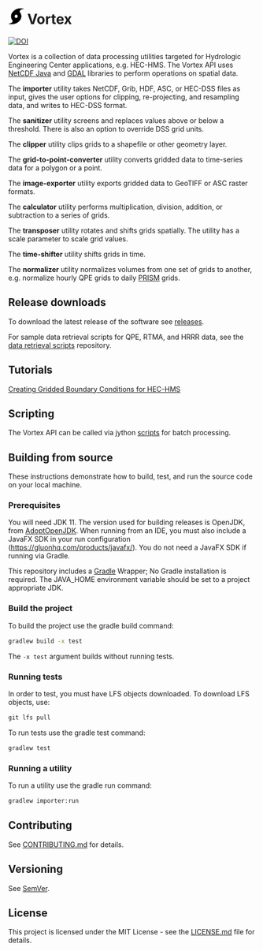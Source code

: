 <img src="importer/src/main/resources/vortex_black.png" alt="[logo]" width="32"/> Vortex
=======================

[![DOI](https://zenodo.org/badge/193537999.svg)](https://zenodo.org/badge/latestdoi/193537999)

Vortex is a collection of data processing utilities targeted for Hydrologic Engineering Center applications, e.g. HEC-HMS. The Vortex API uses [NetCDF Java](https://www.unidata.ucar.edu/software/thredds/current/netcdf-java/) and [GDAL](https://gdal.org/) libraries to perform operations on spatial data.

The **importer** utility takes NetCDF, Grib, HDF, ASC, or HEC-DSS files as input, gives the user options for clipping, re-projecting, and resampling data, and writes to HEC-DSS format.

The **sanitizer** utility screens and replaces values above or below a threshold. There is also an option to override DSS grid units.

The **clipper** utility clips grids to a shapefile or other geometry layer. 

The **grid-to-point-converter** utility converts gridded data to time-series data for a polygon or a point.

The **image-exporter** utility exports gridded data to GeoTIFF or ASC raster formats.

The **calculator** utility performs multiplication, division, addition, or subtraction to a series of grids.

The **transposer** utility rotates and shifts grids spatially. The utility has a scale parameter to scale grid values.

The **time-shifter** utility shifts grids in time.

The **normalizer** utility normalizes volumes from one set of grids to another, e.g. normalize hourly QPE grids to daily [PRISM](http://www.prism.oregonstate.edu/) grids.

## Release downloads

To download the latest release of the software see [releases](https://github.com/HydrologicEngineeringCenter/Vortex/releases).

For sample data retrieval scripts for QPE, RTMA, and HRRR data, see the [data retrieval scripts](https://github.com/HydrologicEngineeringCenter/data-retrieval-scripts) repository.

## Tutorials

[Creating Gridded Boundary Conditions for HEC-HMS](https://www.hec.usace.army.mil/confluence/display/HMSGUIDES/Creating+Gridded+Boundary+Conditions+for+HEC-HMS)

## Scripting

The Vortex API can be called via jython [scripts](https://github.com/HydrologicEngineeringCenter/Vortex/wiki/Vortex-scripting-example) for batch processing.

## Building from source

These instructions demonstrate how to build, test, and run the source code on your local machine.  

### Prerequisites

You will need JDK 11.  The version used for building releases is OpenJDK, from [AdoptOpenJDK](https://adoptopenjdk.net/releases.html). When running from an IDE, you must also include a JavaFX SDK in your run configuration (https://gluonhq.com/products/javafx/). You do not need a JavaFX SDK if running via Gradle.

This repository includes a [Gradle](https://gradle.org/) Wrapper; No Gradle installation is required. The JAVA_HOME environment variable should be set to a project appropriate JDK.

### Build the project

To build the project use the gradle build command:

```bat
gradlew build -x test
```
The `-x test` argument builds without running tests.

### Running tests
In order to test, you must have LFS objects downloaded. To download LFS objects, use:

```bat
git lfs pull
```

To run tests use the gradle test command:

```bat
gradlew test
```

### Running a utility

To run a utility use the gradle run command:

```bat
gradlew importer:run
```

## Contributing

See [CONTRIBUTING.md](https://github.com/HydrologicEngineeringCenter/Vortex/blob/master/CONTRIBUTING.md) for details.

## Versioning

See [SemVer](http://semver.org/). 

## License

This project is licensed under the MIT License - see the [LICENSE.md](LICENSE.md) file for details.
